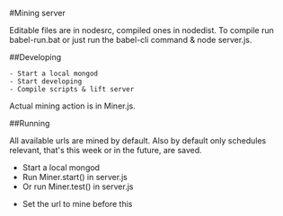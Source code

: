 #Mining server

Editable files are in nodesrc, compiled ones in nodedist.
To compile run babel-run.bat or just run the babel-cli command & node server.js.

##Developing
```
- Start a local mongod
- Start developing
- Compile scripts & lift server
```
Actual mining action is in Miner.js.

##Running

All available urls are mined by default. Also by default only schedules relevant, that's this week or in the future, are saved.

- Start a local mongod
-  Run Miner.start() in server.js
-  Or run Miner.test() in server.js
  * Set the url to mine before this
